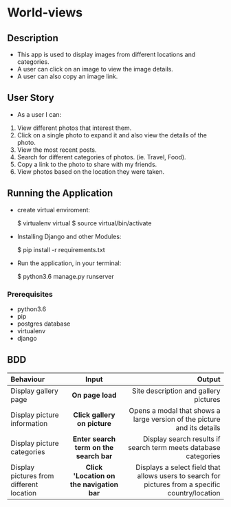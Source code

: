 # World-views

## Description

- This app is used to display images from different locations and categories. 
- A user can click on an image to view the image details.
-  A user can also copy an image link.

## User Story

- As a user I can:

1. View different photos that interest them.
2. Click on a single photo to expand it and also view the details of the photo.
3. View the most recent posts.
4. Search for different categories of photos. (ie. Travel, Food).
5. Copy a link to the photo to share with my friends.
6. View photos based on the location they were taken.

## Running the Application

- create virtual enviroment:

    $ virtualenv virtual
    $ source virtual/bin/activate

- Installing Django and other Modules:

    $ pip install -r requirements.txt

- Run the application, in your terminal:

    $ python3.6 manage.py runserver

### Prerequisites

  * python3.6 
  * pip
  * postgres database
  * virtualenv
  * django

  ## BDD
  | Behaviour | Input | Output |
| :---------------- | :---------------: | ------------------: |
| Display gallery page | **On page load** | Site description and gallery pictures |
| Display picture information | **Click gallery on picture** | Opens a modal that shows a large version of the picture and its details |
| Display picture categories | **Enter search term on the search bar** | Display search results if search term meets database categories |
| Display pictures from different location |**Click 'Location on the navigation bar**|Displays a select field that allows users to search for pictures from a specific country/location|

